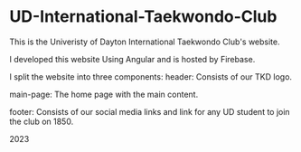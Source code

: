 # UD-International-Taekwondo-Club

This is the Univeristy of Dayton International Taekwondo Club's website.

I developed this website Using Angular and is hosted by Firebase. 

I split the website into three components:
header: Consists of our TKD logo.

main-page: The home page with the main content.

footer: Consists of our social media links and link for any UD student to join the club on 1850.

2023
